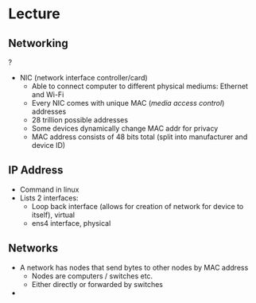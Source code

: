 # Lecture

## Networking
?
- NIC (network interface controller/card)
	- Able to connect computer to different physical mediums: Ethernet and Wi-Fi
	- Every NIC comes with unique MAC (*media access control*) addresses
	- 28 trillion possible addresses
	- Some devices dynamically change MAC addr for privacy
	- MAC address consists of 48 bits total (split into manufacturer and device ID)

## IP Address
- Command in linux
- Lists 2 interfaces:
	- Loop back interface (allows for creation of network for device to itself), virtual
	- ens4 interface, physical 

## Networks
- A network has nodes that send bytes to other nodes by MAC address
	- Nodes are computers / switches etc.
	- Either directly or forwarded by switches
- 